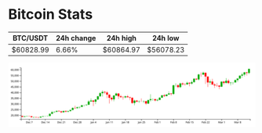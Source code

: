 # Bitcoin Stats

BTC/USDT|24h change|24h high|24h low|
|---|---|---|---|
|$60828.99|6.66%|$60864.97|$56078.23|

<img src="./chart.svg">
